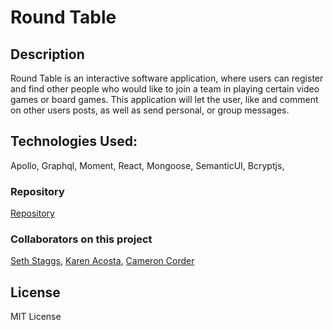 # Round Table

## Description

Round Table is an interactive software application, where users can register and find other people who would like to join a team in playing certain video games or board games. This application will let the user, like and comment on other users posts, as well as send personal, or group messages.

## Technologies Used: 
Apollo, Graphql, Moment, React, Mongoose, SemanticUI, Bcryptjs, 

### Repository
[Repository]()


### Collaborators on this project
[Seth Staggs](https://github.com/Seth-Staggs), [Karen Acosta](https://github.com/Kar3n33), [Cameron Corder]()

## License
MIT License